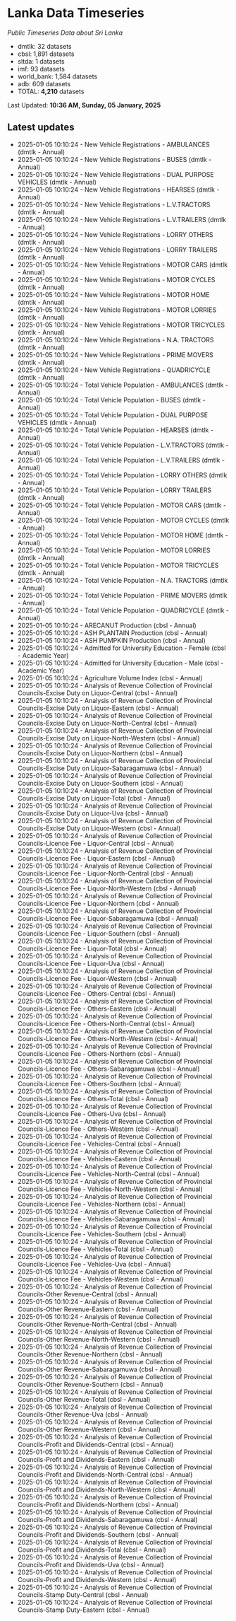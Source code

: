 # Lanka Data Timeseries
*Public Timeseries Data about Sri Lanka*

* dmtlk: 32 datasets
* cbsl: 1,891 datasets
* sltda: 1 datasets
* imf: 93 datasets
* world_bank: 1,584 datasets
* adb: 609 datasets
* TOTAL: **4,210** datasets

Last Updated: **10:36 AM, Sunday, 05 January, 2025**

## Latest updates

* 2025-01-05 10:10:24 - New Vehicle Registrations - AMBULANCES (dmtlk - Annual)
* 2025-01-05 10:10:24 - New Vehicle Registrations - BUSES (dmtlk - Annual)
* 2025-01-05 10:10:24 - New Vehicle Registrations - DUAL PURPOSE VEHICLES (dmtlk - Annual)
* 2025-01-05 10:10:24 - New Vehicle Registrations - HEARSES (dmtlk - Annual)
* 2025-01-05 10:10:24 - New Vehicle Registrations - L.V.TRACTORS (dmtlk - Annual)
* 2025-01-05 10:10:24 - New Vehicle Registrations - L.V.TRAILERS (dmtlk - Annual)
* 2025-01-05 10:10:24 - New Vehicle Registrations - LORRY OTHERS (dmtlk - Annual)
* 2025-01-05 10:10:24 - New Vehicle Registrations - LORRY TRAILERS (dmtlk - Annual)
* 2025-01-05 10:10:24 - New Vehicle Registrations - MOTOR CARS (dmtlk - Annual)
* 2025-01-05 10:10:24 - New Vehicle Registrations - MOTOR CYCLES (dmtlk - Annual)
* 2025-01-05 10:10:24 - New Vehicle Registrations - MOTOR HOME (dmtlk - Annual)
* 2025-01-05 10:10:24 - New Vehicle Registrations - MOTOR LORRIES (dmtlk - Annual)
* 2025-01-05 10:10:24 - New Vehicle Registrations - MOTOR TRICYCLES (dmtlk - Annual)
* 2025-01-05 10:10:24 - New Vehicle Registrations - N.A. TRACTORS (dmtlk - Annual)
* 2025-01-05 10:10:24 - New Vehicle Registrations - PRIME MOVERS (dmtlk - Annual)
* 2025-01-05 10:10:24 - New Vehicle Registrations - QUADRICYCLE (dmtlk - Annual)
* 2025-01-05 10:10:24 - Total Vehicle Population - AMBULANCES (dmtlk - Annual)
* 2025-01-05 10:10:24 - Total Vehicle Population - BUSES (dmtlk - Annual)
* 2025-01-05 10:10:24 - Total Vehicle Population - DUAL PURPOSE VEHICLES (dmtlk - Annual)
* 2025-01-05 10:10:24 - Total Vehicle Population - HEARSES (dmtlk - Annual)
* 2025-01-05 10:10:24 - Total Vehicle Population - L.V.TRACTORS (dmtlk - Annual)
* 2025-01-05 10:10:24 - Total Vehicle Population - L.V.TRAILERS (dmtlk - Annual)
* 2025-01-05 10:10:24 - Total Vehicle Population - LORRY OTHERS (dmtlk - Annual)
* 2025-01-05 10:10:24 - Total Vehicle Population - LORRY TRAILERS (dmtlk - Annual)
* 2025-01-05 10:10:24 - Total Vehicle Population - MOTOR CARS (dmtlk - Annual)
* 2025-01-05 10:10:24 - Total Vehicle Population - MOTOR CYCLES (dmtlk - Annual)
* 2025-01-05 10:10:24 - Total Vehicle Population - MOTOR HOME (dmtlk - Annual)
* 2025-01-05 10:10:24 - Total Vehicle Population - MOTOR LORRIES (dmtlk - Annual)
* 2025-01-05 10:10:24 - Total Vehicle Population - MOTOR TRICYCLES (dmtlk - Annual)
* 2025-01-05 10:10:24 - Total Vehicle Population - N.A. TRACTORS (dmtlk - Annual)
* 2025-01-05 10:10:24 - Total Vehicle Population - PRIME MOVERS (dmtlk - Annual)
* 2025-01-05 10:10:24 - Total Vehicle Population - QUADRICYCLE (dmtlk - Annual)
* 2025-01-05 10:10:24 - ARECANUT Production (cbsl - Annual)
* 2025-01-05 10:10:24 - ASH PLANTAIN Production (cbsl - Annual)
* 2025-01-05 10:10:24 - ASH PUMPKIN Production (cbsl - Annual)
* 2025-01-05 10:10:24 - Admitted for University Education - Female (cbsl - Academic Year)
* 2025-01-05 10:10:24 - Admitted for University Education - Male (cbsl - Academic Year)
* 2025-01-05 10:10:24 - Agriculture Volume Index (cbsl - Annual)
* 2025-01-05 10:10:24 - Analysis of Revenue Collection of Provincial Councils-Excise Duty on Liquor-Central (cbsl - Annual)
* 2025-01-05 10:10:24 - Analysis of Revenue Collection of Provincial Councils-Excise Duty on Liquor-Eastern (cbsl - Annual)
* 2025-01-05 10:10:24 - Analysis of Revenue Collection of Provincial Councils-Excise Duty on Liquor-North-Central (cbsl - Annual)
* 2025-01-05 10:10:24 - Analysis of Revenue Collection of Provincial Councils-Excise Duty on Liquor-North-Western (cbsl - Annual)
* 2025-01-05 10:10:24 - Analysis of Revenue Collection of Provincial Councils-Excise Duty on Liquor-Northern (cbsl - Annual)
* 2025-01-05 10:10:24 - Analysis of Revenue Collection of Provincial Councils-Excise Duty on Liquor-Sabaragamuwa (cbsl - Annual)
* 2025-01-05 10:10:24 - Analysis of Revenue Collection of Provincial Councils-Excise Duty on Liquor-Southern (cbsl - Annual)
* 2025-01-05 10:10:24 - Analysis of Revenue Collection of Provincial Councils-Excise Duty on Liquor-Total (cbsl - Annual)
* 2025-01-05 10:10:24 - Analysis of Revenue Collection of Provincial Councils-Excise Duty on Liquor-Uva (cbsl - Annual)
* 2025-01-05 10:10:24 - Analysis of Revenue Collection of Provincial Councils-Excise Duty on Liquor-Western (cbsl - Annual)
* 2025-01-05 10:10:24 - Analysis of Revenue Collection of Provincial Councils-Licence Fee - Liquor-Central (cbsl - Annual)
* 2025-01-05 10:10:24 - Analysis of Revenue Collection of Provincial Councils-Licence Fee - Liquor-Eastern (cbsl - Annual)
* 2025-01-05 10:10:24 - Analysis of Revenue Collection of Provincial Councils-Licence Fee - Liquor-North-Central (cbsl - Annual)
* 2025-01-05 10:10:24 - Analysis of Revenue Collection of Provincial Councils-Licence Fee - Liquor-North-Western (cbsl - Annual)
* 2025-01-05 10:10:24 - Analysis of Revenue Collection of Provincial Councils-Licence Fee - Liquor-Northern (cbsl - Annual)
* 2025-01-05 10:10:24 - Analysis of Revenue Collection of Provincial Councils-Licence Fee - Liquor-Sabaragamuwa (cbsl - Annual)
* 2025-01-05 10:10:24 - Analysis of Revenue Collection of Provincial Councils-Licence Fee - Liquor-Southern (cbsl - Annual)
* 2025-01-05 10:10:24 - Analysis of Revenue Collection of Provincial Councils-Licence Fee - Liquor-Total (cbsl - Annual)
* 2025-01-05 10:10:24 - Analysis of Revenue Collection of Provincial Councils-Licence Fee - Liquor-Uva (cbsl - Annual)
* 2025-01-05 10:10:24 - Analysis of Revenue Collection of Provincial Councils-Licence Fee - Liquor-Western (cbsl - Annual)
* 2025-01-05 10:10:24 - Analysis of Revenue Collection of Provincial Councils-Licence Fee - Others-Central (cbsl - Annual)
* 2025-01-05 10:10:24 - Analysis of Revenue Collection of Provincial Councils-Licence Fee - Others-Eastern (cbsl - Annual)
* 2025-01-05 10:10:24 - Analysis of Revenue Collection of Provincial Councils-Licence Fee - Others-North-Central (cbsl - Annual)
* 2025-01-05 10:10:24 - Analysis of Revenue Collection of Provincial Councils-Licence Fee - Others-North-Western (cbsl - Annual)
* 2025-01-05 10:10:24 - Analysis of Revenue Collection of Provincial Councils-Licence Fee - Others-Northern (cbsl - Annual)
* 2025-01-05 10:10:24 - Analysis of Revenue Collection of Provincial Councils-Licence Fee - Others-Sabaragamuwa (cbsl - Annual)
* 2025-01-05 10:10:24 - Analysis of Revenue Collection of Provincial Councils-Licence Fee - Others-Southern (cbsl - Annual)
* 2025-01-05 10:10:24 - Analysis of Revenue Collection of Provincial Councils-Licence Fee - Others-Total (cbsl - Annual)
* 2025-01-05 10:10:24 - Analysis of Revenue Collection of Provincial Councils-Licence Fee - Others-Uva (cbsl - Annual)
* 2025-01-05 10:10:24 - Analysis of Revenue Collection of Provincial Councils-Licence Fee - Others-Western (cbsl - Annual)
* 2025-01-05 10:10:24 - Analysis of Revenue Collection of Provincial Councils-Licence Fee - Vehicles-Central (cbsl - Annual)
* 2025-01-05 10:10:24 - Analysis of Revenue Collection of Provincial Councils-Licence Fee - Vehicles-Eastern (cbsl - Annual)
* 2025-01-05 10:10:24 - Analysis of Revenue Collection of Provincial Councils-Licence Fee - Vehicles-North-Central (cbsl - Annual)
* 2025-01-05 10:10:24 - Analysis of Revenue Collection of Provincial Councils-Licence Fee - Vehicles-North-Western (cbsl - Annual)
* 2025-01-05 10:10:24 - Analysis of Revenue Collection of Provincial Councils-Licence Fee - Vehicles-Northern (cbsl - Annual)
* 2025-01-05 10:10:24 - Analysis of Revenue Collection of Provincial Councils-Licence Fee - Vehicles-Sabaragamuwa (cbsl - Annual)
* 2025-01-05 10:10:24 - Analysis of Revenue Collection of Provincial Councils-Licence Fee - Vehicles-Southern (cbsl - Annual)
* 2025-01-05 10:10:24 - Analysis of Revenue Collection of Provincial Councils-Licence Fee - Vehicles-Total (cbsl - Annual)
* 2025-01-05 10:10:24 - Analysis of Revenue Collection of Provincial Councils-Licence Fee - Vehicles-Uva (cbsl - Annual)
* 2025-01-05 10:10:24 - Analysis of Revenue Collection of Provincial Councils-Licence Fee - Vehicles-Western (cbsl - Annual)
* 2025-01-05 10:10:24 - Analysis of Revenue Collection of Provincial Councils-Other Revenue-Central (cbsl - Annual)
* 2025-01-05 10:10:24 - Analysis of Revenue Collection of Provincial Councils-Other Revenue-Eastern (cbsl - Annual)
* 2025-01-05 10:10:24 - Analysis of Revenue Collection of Provincial Councils-Other Revenue-North-Central (cbsl - Annual)
* 2025-01-05 10:10:24 - Analysis of Revenue Collection of Provincial Councils-Other Revenue-North-Western (cbsl - Annual)
* 2025-01-05 10:10:24 - Analysis of Revenue Collection of Provincial Councils-Other Revenue-Northern (cbsl - Annual)
* 2025-01-05 10:10:24 - Analysis of Revenue Collection of Provincial Councils-Other Revenue-Sabaragamuwa (cbsl - Annual)
* 2025-01-05 10:10:24 - Analysis of Revenue Collection of Provincial Councils-Other Revenue-Southern (cbsl - Annual)
* 2025-01-05 10:10:24 - Analysis of Revenue Collection of Provincial Councils-Other Revenue-Total (cbsl - Annual)
* 2025-01-05 10:10:24 - Analysis of Revenue Collection of Provincial Councils-Other Revenue-Uva (cbsl - Annual)
* 2025-01-05 10:10:24 - Analysis of Revenue Collection of Provincial Councils-Other Revenue-Western (cbsl - Annual)
* 2025-01-05 10:10:24 - Analysis of Revenue Collection of Provincial Councils-Profit and Dividends-Central (cbsl - Annual)
* 2025-01-05 10:10:24 - Analysis of Revenue Collection of Provincial Councils-Profit and Dividends-Eastern (cbsl - Annual)
* 2025-01-05 10:10:24 - Analysis of Revenue Collection of Provincial Councils-Profit and Dividends-North-Central (cbsl - Annual)
* 2025-01-05 10:10:24 - Analysis of Revenue Collection of Provincial Councils-Profit and Dividends-North-Western (cbsl - Annual)
* 2025-01-05 10:10:24 - Analysis of Revenue Collection of Provincial Councils-Profit and Dividends-Northern (cbsl - Annual)
* 2025-01-05 10:10:24 - Analysis of Revenue Collection of Provincial Councils-Profit and Dividends-Sabaragamuwa (cbsl - Annual)
* 2025-01-05 10:10:24 - Analysis of Revenue Collection of Provincial Councils-Profit and Dividends-Southern (cbsl - Annual)
* 2025-01-05 10:10:24 - Analysis of Revenue Collection of Provincial Councils-Profit and Dividends-Total (cbsl - Annual)
* 2025-01-05 10:10:24 - Analysis of Revenue Collection of Provincial Councils-Profit and Dividends-Uva (cbsl - Annual)
* 2025-01-05 10:10:24 - Analysis of Revenue Collection of Provincial Councils-Profit and Dividends-Western (cbsl - Annual)
* 2025-01-05 10:10:24 - Analysis of Revenue Collection of Provincial Councils-Stamp Duty-Central (cbsl - Annual)
* 2025-01-05 10:10:24 - Analysis of Revenue Collection of Provincial Councils-Stamp Duty-Eastern (cbsl - Annual)